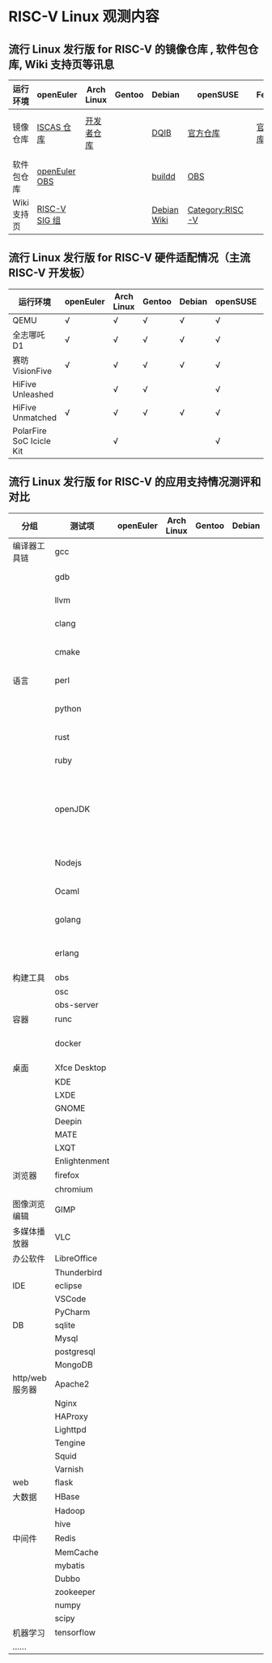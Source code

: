 # RISC-V Linux 观测内容

## 流行 Linux 发行版 for RISC-V 的镜像仓库 , 软件包仓库, Wiki 支持页等讯息

| 运行环境 | openEuler               | Arch Linux           | Gentoo | Debian | openSUSE | Fedora             | Ubuntu | FreeBSD             | Deepin | Anolis | openKylin   | Alpine |
|-| ----------------------- | -------------------- | ------ | ------ | -------- | ------------------ | ------ | ------------------- | ------ | ------ | ----------- | ------ |
| 镜像仓库 | [ISCAS 仓库][oeRepo] | [开发者仓库][archrv] |   | [DQIB][debImage] | [官方仓库][suseImage] | [官方仓库][fedora] | [Server 22.04.1][ubuntuImage], 另见 Wiki 页 | [官方仓库][freebsdImage] |        | [官方仓库][OpenAnolis Image]       | [兰州大学镜像][openkylinlzuImage] <br /> [网易镜像][openkylin163Image] | [官方仓库][alpineImage] |
| 软件包仓库 | [openEuler OBS][oeOBS] |  |  | [buildd][debBuildD] | [OBS][suseOBS] |  |  |||[OpenAnolis 增补][OpenAnolis]|[官方仓库][openkylin]| [官方软件包][alpineAPK]|
| Wiki 支持页 | [RISC-V SIG 组][oerv] |  |  | [Debian Wiki][DebWiki] | [Category:RISC-V][susewiki] |  | [Wiki 页][UbuntuWiki] | [Wiki页][freebsdwiki] |  | [OpenAnolis RISC-V SIG 组][OpenAnolis SIG] | | |

[oeRepo]: https://mirror.iscas.ac.cn/openeuler-sig-riscv/openEuler-RISC-V/
[archrv]: https://archriscv.felixc.at/
[suseimage]: https://download.opensuse.org/ports/riscv/tumbleweed/images/
[fedora]: https://fedorapeople.org/groups/risc-v/disk-images/
[ubuntuImage]: https://cdimage.ubuntu.com/releases/22.04.1/release/
[debImage]: https://gitlab.com/api/v4/projects/giomasce%2Fdqib/jobs/artifacts/master/download?job=convert_riscv64-virt
[alpineImage]: https://dl-cdn.alpinelinux.org/alpine/edge/releases/riscv64/

[freebsdImage]: https://download.freebsd.org/ftp/snapshots/VM-IMAGES/14.0-CURRENT/riscv64/Latest/
[freebsdwiki]: https://wiki.freebsd.org/riscv

[openkylin]: http://archive.build.openkylin.top/openkylin
[openkylinlzuImage]: https://mirror.lzu.edu.cn/openkylin-cdimage/
[openkylin163Image]: https://mirrors.163.com/openkylin-cd/

[oeOBS]: https://build.openeuler.org/project/show/openEuler:Mainline:RISC-V
[debBuildD]: https://buildd.debian.org/status/architecture.php?suite=unstable&a=riscv64&priority=
[suseOBS]: https://build.opensuse.org/project/show/openSUSE:Factory:RISCV
[alpineAPK]: https://pkgs.alpinelinux.org/packages?arch=riscv64

[oerv]: https://gitee.com/openEuler/RISC-V
[suseWiki]: https://en.opensuse.org/Category:RISC-V
[DebWiki]: https://wiki.debian.org/RISC-V
[UbuntuWiki]: https://wiki.ubuntu.com/RISC-V

[OpenAnolis]: http://build.openanolis.cn/kojifiles/repos/anolis-riscv64-repo-external
[OpenAnolis Image]: http://build.openanolis.cn/kojifiles/rsync/alt/
[OpenAnolis SIG]: https://openanolis.cn/sig/RISC-V

## 流行 Linux 发行版 for RISC-V 硬件适配情况（主流 RISC-V 开发板）

| 运行环境                 | openEuler | Arch Linux | Gentoo | Debian | openSUSE | Fedora | Ubuntu | FreeBSD | Deepin | Anolis | openKylin | Alpine |
| ------------------------ | --------- | ---------- | ------ | ------ | -------- | ------ | ------ | ------- | ------ | ------ | --------- | ------ |
| QEMU                     | √         | √          | √      | √      | √        | √      | √      | √       |        | √      |           |        |
| 全志哪吒 D1              | √         | √          | √      | √      | √        | √      | √      |         |        | √      |           |        |
| 赛昉 VisionFive          | √         | √          | √      | √      | √        | √      | √      |         |        |        | √         |        |
| HiFive Unleashed         |           | √          | √      |        | √        |        |        | √       |        |        |           |        |
| HiFive Unmatched         | √         | √          | √      | √      | √        | √      | √      | √       |        |        | √         |        |
| PolarFire SoC Icicle Kit |           | √          |        |        | √        | √      |        |         |        |        |           |        |


## 流行 Linux 发行版 for RISC-V 的应用支持情况测评和对比

| 分组            | 测试项        | openEuler | Arch Linux | Gentoo | Debian | openSUSE | Fedora | Ubuntu | FreeBSD | Deepin | Anolis | openKylin | Alpine |
| --------------- | ------------- | --------- | ---------- | ------ | ------ | -------- | -------------- | ------ | ------- | ------ | ------ | --------- | ------ |
| 编译器工具链    | gcc           |           |            |        |        |            | ✅ gcc-12.1.1  |        |         |        | ✅ gcc-12.0.1 | ✅ gcc-10 | ✅ gcc-12.1.1  |
|                 | gdb           |           |            |        |        |          | ✅ gdb-12.1  |        |         |        | ✅ gdb-11.2 | ✅ gdb-9.1 |✅ gdb-12.1 |
|                 | llvm          |           |            |        |        |          | ✅ llvm-14.0.5 |        |         |        | ✅ llvm-13.0.1 | ✅ llvm-10.0.0 | ✅ llvm-14.0.6   |
|                 | clang         |           |            |        |        |          | ✅ clang-14.0.5 |        |         |        |        | ✅ clang-10.0.0 | ✅ clang-14.0.6 |
|                 | cmake         |           |            |        |        |  | ✅ cmake-3.24.1   |        |         |        | ✅ cmake-3.22.2 | ✅ cmake-3.16.3 | ✅ cmake-3.24.2 |
| 语言            | perl          |           |            |        |        |          |                 |        |         |        | ⚠️ perl-5.34.0 | ✅ perl-5.30.0 | ✅ perl-5.36.0 |
|                 | python        |           |            |        |        |          | ✅ python-3.9.7 |        |         |        | ✅	python-3.10.2       | ✅ python-3.8 | ✅ python-3.10.7 |
|                 | rust          |           |            |        |        |          | ✅ rust-1.63.0  |        |         |        | ✅ rust-1.58.1       | ✅ rust-1.59.0 |         |
|                 | ruby          |           |            |        |        |          |                 |        |         |        |        |           | ✅ ruby-3.1.2  |
|                 | openJDK       |           |            |        |        |          | ✅ openjdk-11 |        |         |        | ✅ openjdk-11 (bisheng & dragonwell & OpenJDK) | ✅ openjdk-8 |         |
|                 | Nodejs        |           |            |        |        |          | ⚠️             |        |         |        | ✅ nodejs-v16.15.1 | ✅ nodejs-12.22.9 | ✅ nodejs-16.17.0   |
|                 | Ocaml         |           |            |        |        |          |                |        |         |        | ✅ ocaml-4.12.0-3       |           |        | 
|                 | golang        |           |            |        |        |          | ✅ golang-1.19 |        |         |        | ✅ golang-1.18.3       |           |        |
|                 | erlang        |           |            |        |        |          |        |        |         |        |        |           | ✅ erlang-25.0.3 |
| 构建工具        | obs           |           |            |        |        |          |        |        |         |        |        |           |        |
|                 | osc           |           |            |        |        |          |        |        |         |        |        |           |        |
|                 | obs-server    |           |            |        |        |          |        |        |         |        |        |           |        |
| 容器            | runc          |           |            |        |        |          |        |        |         |        |        |           |        |
|                 | docker        |           |            |        |        |          |        |        |         |        |        | ✅ docker.io-19.03.8 | ✅ docker-20.10.18  |
| 桌面            | Xfce Desktop  |           |            |        |        |          |        |        |         |        |        |           |        | 
|                 | KDE           |           |            |        |        |          |        |        |         |        |        |           |        |
|                 | LXDE          |           |            |        |        |          |        |        |         |        |        |           |        |
|                 | GNOME         |           |            |        |        |          |        |        |         |        |        |           |        |
|                 | Deepin        |           |            |        |        |          |        |        |         |        |        |           |        |
|                 | MATE          |           |            |        |        |          |        |        |         |        |        |           |        |
|                 | LXQT          |           |            |        |        |          |        |        |         |        |        |           |        |
|                 | Enlightenment |           |            |        |        |          |        |        |         |        |        |           |        |
| 浏览器          | firefox       |           |            |        |        |          |        |        |         |        |  ✅      |           |        |
|                 | chromium      |           |            |        |        |          |        |        |         |        |  ✅      |           |        |
| 图像浏览编辑    | GIMP          |           |            |        |        |          |        |        |         |        |        |           |        |
| 多媒体播放器    | VLC           |           |            |        |        |          |        |        |         |        |        |           |        |
| 办公软件        | LibreOffice   |           |            |        |        |          |        |        |         |        | ✅       |           |        |
|                 | Thunderbird   |           |            |        |        |          |        |        |         |        |        |           |        |
| IDE             | eclipse       |           |            |        |        |          |        |        |         |        |        |           |        |
|                 | VSCode        |           |            |        |        |          |        |        |         |        |        |           |        |
|                 | PyCharm       |           |            |        |        |          |        |        |         |        |        |           |        |
| DB              | sqlite        |           |            |        |        |          |        |        |         |        |  ✅      |           |        |
|                 | Mysql         |           |            |        |        |          |        |        |         |        |        |           |        |
|                 | postgresql    |           |            |        |        |          |        |        |         |        |        |           |        |
|                 | MongoDB       |           |            |        |        |          |        |        |         |        |        |           |        |
| http/web 服务器 | Apache2       |           |            |        |        |          |        |        |         |        |        |           |        |
|                 | Nginx         |           |            |        |        |          |        |        |         |        |        |           |        |
|                 | HAProxy       |           |            |        |        |          |        |        |         |        |        |           |        |
|                 | Lighttpd      |           |            |        |        |          |        |        |         |        |        |           |        |
|                 | Tengine       |           |            |        |        |          |        |        |         |        |        |           |        |
|                 | Squid         |           |            |        |        |          |        |        |         |        |        |           |        |
|                 | Varnish       |           |            |        |        |          |        |        |         |        |        |           |        |
| web             | flask         |           |            |        |        |          |        |        |         |        |        |           |        |
| 大数据          | HBase         |           |            |        |        |          |        |        |         |        |        |           |        |
|                 | Hadoop        |           |            |        |        |          |        |        |         |        |        |           |        |
|                 | hive          |           |            |        |        |          |        |        |         |        |        |           |        |
| 中间件          | Redis         |           |            |        |        |          |        |        |         |        |        |           |        |
|                 | MemCache      |           |            |        |        |          |        |        |         |        |        |           |        |
|                 | mybatis       |           |            |        |        |          |        |        |         |        |        |           |        |
|                 | Dubbo         |           |            |        |        |          |        |        |         |        |        |           |        |
|                 | zookeeper     |           |            |        |        |          |        |        |         |        |        |           |        |
|                 | numpy         |           |            |        |        |          |        |        |         |        |        |           |        |
|                 | scipy         |           |            |        |        |          |        |        |         |        |        |           |        |
| 机器学习        | tensorflow    |           |            |        |        |          |        |        |         |        |        |           |        |
| ……              |               |           |            |        |        |          |        |        |         |        |        |           |        |
